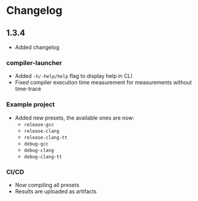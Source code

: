 # Changelog

## 1.3.4

- Added changelog

### compiler-launcher

- Added `-h/-help/help` flag to display help in CLI
- Fixed compiler execution time measurement for measurements without time-trace

### Example project

- Added new presets, the available ones are now:
  - `release-gcc`
  - `release-clang`
  - `release-clang-tt`
  - `debug-gcc`
  - `debug-clang`
  - `debug-clang-tt`

### CI/CD

- Now compiling all presets
- Results are uploaded as artifacts
